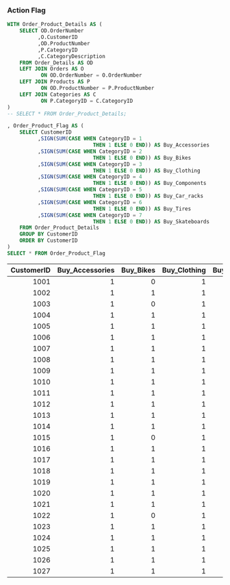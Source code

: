 ### Action Flag
```sql
WITH Order_Product_Details AS (
    SELECT OD.OrderNumber
          ,O.CustomerID
          ,OD.ProductNumber
          ,P.CategoryID
          ,C.CategoryDescription
    FROM Order_Details AS OD
    LEFT JOIN Orders AS O
           ON OD.OrderNumber = O.OrderNumber
    LEFT JOIN Products AS P
           ON OD.ProductNumber = P.ProductNumber
    LEFT JOIN Categories AS C
           ON P.CategoryID = C.CategoryID
)
-- SELECT * FROM Order_Product_Details;

, Order_Product_Flag AS (
    SELECT CustomerID
          ,SIGN(SUM(CASE WHEN CategoryID = 1 
			                THEN 1 ELSE 0 END)) AS Buy_Accessories
          ,SIGN(SUM(CASE WHEN CategoryID = 2 
			                THEN 1 ELSE 0 END)) AS Buy_Bikes
          ,SIGN(SUM(CASE WHEN CategoryID = 3 
			                THEN 1 ELSE 0 END)) AS Buy_Clothing
          ,SIGN(SUM(CASE WHEN CategoryID = 4 
			                THEN 1 ELSE 0 END)) AS Buy_Components
          ,SIGN(SUM(CASE WHEN CategoryID = 5 
			                THEN 1 ELSE 0 END)) AS Buy_Car_racks
          ,SIGN(SUM(CASE WHEN CategoryID = 6 
			                THEN 1 ELSE 0 END)) AS Buy_Tires
          ,SIGN(SUM(CASE WHEN CategoryID = 7 
			                THEN 1 ELSE 0 END)) AS Buy_Skateboards
    FROM Order_Product_Details
    GROUP BY CustomerID
    ORDER BY CustomerID
)
SELECT * FROM Order_Product_Flag
```
| CustomerID | Buy_Accessories | Buy_Bikes | Buy_Clothing | Buy_Components | Buy_Car_racks | Buy_Tires | Buy_Skateboards | 
| ---: | ---: | ---: | ---: | ---: | ---: | ---: | ---: | 
| 1001 | 1 | 0 | 1 | 1 | 1 | 1 | 1 | 
| 1002 | 1 | 1 | 1 | 1 | 1 | 1 | 1 | 
| 1003 | 1 | 0 | 1 | 1 | 1 | 1 | 1 | 
| 1004 | 1 | 1 | 1 | 1 | 1 | 1 | 1 | 
| 1005 | 1 | 1 | 1 | 1 | 1 | 1 | 1 | 
| 1006 | 1 | 1 | 1 | 1 | 1 | 1 | 1 | 
| 1007 | 1 | 1 | 1 | 1 | 1 | 1 | 1 | 
| 1008 | 1 | 1 | 1 | 1 | 1 | 1 | 1 | 
| 1009 | 1 | 1 | 1 | 1 | 1 | 1 | 1 | 
| 1010 | 1 | 1 | 1 | 1 | 1 | 1 | 1 | 
| 1011 | 1 | 1 | 1 | 1 | 1 | 1 | 1 | 
| 1012 | 1 | 1 | 1 | 1 | 1 | 1 | 1 | 
| 1013 | 1 | 1 | 1 | 1 | 1 | 1 | 1 | 
| 1014 | 1 | 1 | 1 | 1 | 1 | 1 | 1 | 
| 1015 | 1 | 0 | 1 | 1 | 1 | 1 | 1 | 
| 1016 | 1 | 1 | 1 | 1 | 1 | 1 | 1 | 
| 1017 | 1 | 1 | 1 | 1 | 1 | 1 | 1 | 
| 1018 | 1 | 1 | 1 | 1 | 1 | 1 | 1 | 
| 1019 | 1 | 1 | 1 | 1 | 1 | 1 | 1 | 
| 1020 | 1 | 1 | 1 | 1 | 1 | 1 | 1 | 
| 1021 | 1 | 1 | 1 | 1 | 1 | 1 | 1 | 
| 1022 | 1 | 0 | 1 | 1 | 1 | 0 | 1 | 
| 1023 | 1 | 1 | 1 | 1 | 1 | 1 | 1 | 
| 1024 | 1 | 1 | 1 | 1 | 1 | 1 | 1 | 
| 1025 | 1 | 1 | 1 | 1 | 1 | 1 | 1 | 
| 1026 | 1 | 1 | 1 | 1 | 1 | 1 | 1 | 
| 1027 | 1 | 1 | 1 | 1 | 1 | 1 | 1 | 
